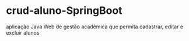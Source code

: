 # crud-aluno-SpringBoot
 aplicação Java Web de gestão acadêmica que permita cadastrar, editar e excluir alunos
